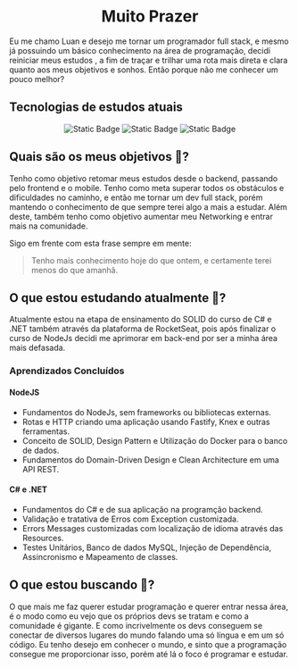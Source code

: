 <h1 align="center">Muito Prazer</h1>

Eu me chamo Luan e desejo me tornar um programador full stack, e mesmo já possuindo um básico conhecimento na área de programação, decidi reiniciar meus estudos , a fim de traçar e trilhar uma rota mais direta e clara quanto aos meus objetivos e sonhos. Então porque não me conhecer um pouco melhor?

## Tecnologias de estudos atuais

<div align="center">
  
  <!-- 
    ![Static Badge](https://img.shields.io/badge/ReactNative-blue?style=for-the-badge&logo=React&logoColor=white)
  -->
  ![Static Badge](https://img.shields.io/badge/NodeJs-green?style=for-the-badge&logo=Node.js&logoColor=white)
  ![Static Badge](https://img.shields.io/badge/NextJs-black?style=for-the-badge&logo=Next.js&logoColor=white) 
  ![Static Badge](https://img.shields.io/badge/c%23-blue.svg?style=for-the-badge&logo=csharp&logoColor=white)
  
</div>

## Quais são os meus objetivos 🔭?

Tenho como objetivo retomar meus estudos desde o backend, passando pelo frontend e o mobile. Tenho como meta superar todos os obstáculos e dificuldades no caminho, e então me tornar um dev full stack, porém mantendo o conhecimento de que sempre terei algo a mais a estudar. Além deste, também tenho como objetivo aumentar meu Networking e entrar mais na comunidade.

Sigo em frente com esta frase sempre em mente: 
> Tenho mais conhecimento hoje do que ontem, e certamente terei menos do que amanhã.

## O que estou estudando atualmente 🌱?

Atualmente estou na etapa de ensinamento do SOLID do curso de C# e .NET também através da plataforma de RocketSeat, pois após finalizar o curso de NodeJs decidi me aprimorar em back-end por ser a minha área mais defasada. 

### Aprendizados Concluídos

#### NodeJS

- Fundamentos do NodeJs, sem frameworks ou bibliotecas externas.
- Rotas e HTTP criando uma aplicação usando Fastify, Knex e outras ferramentas.
- Conceito de SOLID, Design Pattern e Utilização do Docker para o banco de dados.
- Fundamentos do Domain-Driven Design e Clean Architecture em uma API REST.

#### C# e .NET

- Fundamentos do C# e de sua aplicação na programção backend.
- Validação e tratativa de Erros com Exception customizada.
- Errors Messages customizadas com localização de idioma através das Resources.
- Testes Unitários, Banco de dados MySQL, Injeção de Dependência, Assincronismo e Mapeamento de classes.

## O que estou buscando 🤔?

O que mais me faz querer estudar programação e querer entrar nessa área, é o modo como eu vejo que os próprios devs se tratam e como a comunidade é gigante. E como incrivelmente os devs conseguem se conectar de diversos lugares do mundo falando uma só língua e em um só código. Eu tenho desejo em conhecer o mundo, e sinto que a programação consegue me proporcionar isso, porém até lá o foco é programar e estudar. 

<!--
**luanrf5g/luanrf5g** is a ✨ _special_ ✨ repository because its `README.md` (this file) appears on your GitHub profile.

Here are some ideas to get you started:


- 🔭 I’m currently working on ...
- 🌱 I’m currently learning ...
- 👯 I’m looking to collaborate on ...
- 🤔 I’m looking for help with ...
- 💬 Ask me about ...
- 📫 How to reach me: ...
- 😄 Pronouns: ...
- ⚡ Fun fact: ...
-->
